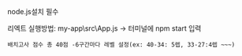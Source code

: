 node.js설치 필수

  리엑트 실행방법: my-app\src\App.js -> 터미널에 npm start 입력

    배치고사 점수 총 40점 -6구간마다 레벨 설정(ex: 40-34: 5렙, 33-27:4렙 ~~~)
